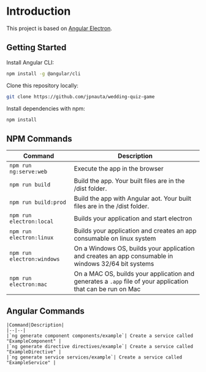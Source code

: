 # Introduction

This project is based on [Angular Electron][angular-electron].

## Getting Started

Install Angular CLI:

``` bash
npm install -g @angular/cli
```

Clone this repository locally:

``` bash
git clone https://github.com/jpnauta/wedding-quiz-game
```

Install dependencies with npm:

``` bash
npm install
```

## NPM Commands

|Command|Description|
|--|--|
|`npm run ng:serve:web`| Execute the app in the browser |
|`npm run build`| Build the app. Your built files are in the /dist folder. |
|`npm run build:prod`| Build the app with Angular aot. Your built files are in the /dist folder. |
|`npm run electron:local`| Builds your application and start electron
|`npm run electron:linux`| Builds your application and creates an app consumable on linux system |
|`npm run electron:windows`| On a Windows OS, builds your application and creates an app consumable in windows 32/64 bit systems |
|`npm run electron:mac`|  On a MAC OS, builds your application and generates a `.app` file of your application that can be run on Mac |

## Angular Commands

```
|Command|Description|
|--|--|
|`ng generate component components/example`| Create a service called "ExampleComponent" |
|`ng generate directive directives/example`| Create a service called "ExampleDirective" |
|`ng generate service services/example`| Create a service called "ExampleService" |
```

[angular-electron]: https://github.com/maximegris/angular-electron
